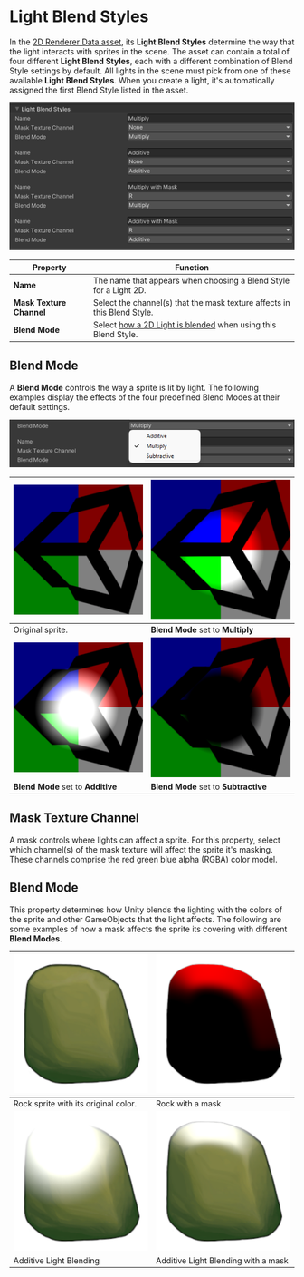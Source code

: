 # Light Blend Styles

In the [2D Renderer Data asset](2DRendererData-overview.md), its **Light Blend Styles** determine the way that the light interacts with sprites in the scene. The asset can contain a total of four different **Light Blend Styles**, each with a different combination of Blend Style settings by default. All lights in the scene must pick from one of these available **Light Blend Styles**. When you create a light, it's automatically assigned the first Blend Style listed in the asset.

![](Images/2D/image_38.png)

| **Property**             | **Function**                                                 |
| ------------------------ | ------------------------------------------------------------ |
| **Name**                 | The name that appears when choosing a Blend Style for a Light 2D. |
| **Mask Texture Channel** | Select the channel(s) that the mask texture affects in this Blend Style. |
| **Blend Mode**           | Select [how a 2D Light is blended](#blend-mode) when using this Blend Style. |

## Blend Mode

A **Blend Mode** controls the way a sprite is lit by light. The following examples display the  effects of the four predefined Blend Modes at their default settings.

![](Images/2D/image_39.png)

| ![Original reference](Images/2D/image_40.png) | ![Multiply](Images/2D/image_41.png)    |
| ------------------------------------------ | ----------------------------------- |
| Original sprite.                            | **Blend Mode** set to **Multiply**                            |
| ![Additive](Images/2D/image_42.png)           | ![Subtractive](Images/2D/image_43.png) |
| **Blend Mode** set to **Additive**                                   | **Blend Mode** set to **Subtractive**                         |

## Mask Texture Channel

A mask controls where lights can affect a sprite. For this property, select which channel(s) of the mask texture will affect the sprite it's masking. These channels comprise the red green blue alpha (RGBA) color model.

## Blend Mode

This property determines how Unity blends the lighting with the colors of the sprite and other GameObjects that the light affects. The following are some examples of how a mask affects the sprite its covering with different **Blend Modes**.

| ![Original rock color](Images/2D/image_45.png)     | ![Rock Mask](Images/2D/image_46.png)                      |
| ----------------------------------------------- | ------------------------------------------------------ |
| Rock sprite with its original color.                             | Rock with a mask                                       |
| ![Additive Light Blending](Images/2D/image_47.png) | ![Masked Additive Light Blending](Images/2D/image_48.png) |
| Additive Light Blending                         | Additive Light Blending with a mask                    |